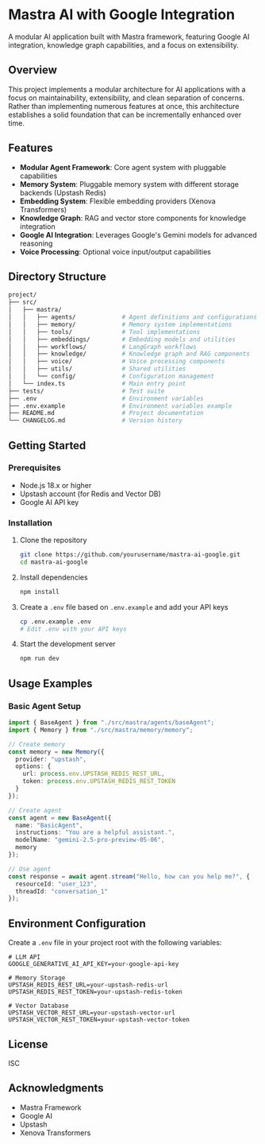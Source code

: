 # Mastra AI with Google Integration

A modular AI application built with Mastra framework, featuring Google AI integration, knowledge graph capabilities, and a focus on extensibility.

## Overview

This project implements a modular architecture for AI applications with a focus on maintainability, extensibility, and clean separation of concerns. Rather than implementing numerous features at once, this architecture establishes a solid foundation that can be incrementally enhanced over time.

## Features

- **Modular Agent Framework**: Core agent system with pluggable capabilities
- **Memory System**: Pluggable memory system with different storage backends (Upstash Redis)
- **Embedding System**: Flexible embedding providers (Xenova Transformers)
- **Knowledge Graph**: RAG and vector store components for knowledge integration
- **Google AI Integration**: Leverages Google's Gemini models for advanced reasoning
- **Voice Processing**: Optional voice input/output capabilities

## Directory Structure

```bash
project/
├── src/
│   ├── mastra/
│   │   ├── agents/             # Agent definitions and configurations
│   │   ├── memory/             # Memory system implementations
│   │   ├── tools/              # Tool implementations
│   │   ├── embeddings/         # Embedding models and utilities
│   │   ├── workflows/          # LangGraph workflows
│   │   ├── knowledge/          # Knowledge graph and RAG components
│   │   ├── voice/              # Voice processing components
│   │   ├── utils/              # Shared utilities
│   │   └── config/             # Configuration management
│   └── index.ts                # Main entry point
├── tests/                      # Test suite
├── .env                        # Environment variables
├── .env.example                # Environment variables example
├── README.md                   # Project documentation
└── CHANGELOG.md                # Version history
```

## Getting Started

### Prerequisites

- Node.js 18.x or higher
- Upstash account (for Redis and Vector DB)
- Google AI API key

### Installation

1. Clone the repository
   ```bash
   git clone https://github.com/yourusername/mastra-ai-google.git
   cd mastra-ai-google
   ```

2. Install dependencies
   ```bash
   npm install
   ```

3. Create a `.env` file based on `.env.example` and add your API keys
   ```bash
   cp .env.example .env
   # Edit .env with your API keys
   ```

4. Start the development server
   ```bash
   npm run dev
   ```

## Usage Examples

### Basic Agent Setup

```typescript
import { BaseAgent } from "./src/mastra/agents/baseAgent";
import { Memory } from "./src/mastra/memory/memory";

// Create memory
const memory = new Memory({
  provider: "upstash",
  options: {
    url: process.env.UPSTASH_REDIS_REST_URL,
    token: process.env.UPSTASH_REDIS_REST_TOKEN
  }
});

// Create agent
const agent = new BaseAgent({
  name: "BasicAgent",
  instructions: "You are a helpful assistant.",
  modelName: "gemini-2.5-pro-preview-05-06",
  memory
});

// Use agent
const response = await agent.stream("Hello, how can you help me?", {
  resourceId: "user_123",
  threadId: "conversation_1"
});
```

## Environment Configuration

Create a `.env` file in your project root with the following variables:

```
# LLM API
GOOGLE_GENERATIVE_AI_API_KEY=your-google-api-key

# Memory Storage
UPSTASH_REDIS_REST_URL=your-upstash-redis-url
UPSTASH_REDIS_REST_TOKEN=your-upstash-redis-token

# Vector Database
UPSTASH_VECTOR_REST_URL=your-upstash-vector-url
UPSTASH_VECTOR_REST_TOKEN=your-upstash-vector-token
```

## License

ISC

## Acknowledgments

- Mastra Framework
- Google AI
- Upstash
- Xenova Transformers
